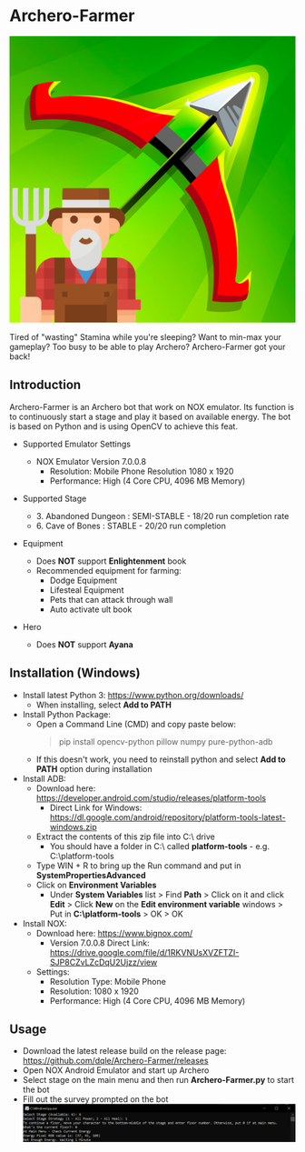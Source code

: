 # Archero-Farmer

![Archero Farmer Icon](https://github.com/dqle/Archero-Farmer/blob/master/repo_images/archero-farmer.png)

Tired of "wasting" Stamina while you're sleeping? Want to min-max your gameplay? Too busy to be able to play Archero? Archero-Farmer got your back!

## Introduction
Archero-Farmer is an Archero bot that work on NOX emulator. Its function is to continuously start a stage and play it based on available energy. The bot is based on Python and is using OpenCV to achieve this feat.

- Supported Emulator Settings
    - NOX Emulator Version 7.0.0.8 
        - Resolution: Mobile Phone Resolution 1080 x 1920
        - Performance: High (4 Core CPU, 4096 MB Memory)
  
- Supported Stage
    - 3\. Abandoned Dungeon : SEMI-STABLE - 18/20 run completion rate
    - 6\. Cave of Bones : STABLE - 20/20 run completion
  
- Equipment
    - Does **NOT** support **Enlightenment** book
    - Recommended equipment for farming:
        - Dodge Equipment
        - Lifesteal Equipment
        - Pets that can attack through wall
        - Auto activate ult book
    
- Hero
    - Does **NOT** support **Ayana**

## Installation (Windows)

- Install latest Python 3: https://www.python.org/downloads/
    - When installing, select **Add to PATH**
- Install Python Package:
    - Open a Command Line (CMD) and copy paste below:
      > pip install opencv-python pillow numpy pure-python-adb
    - If this doesn't work, you need to reinstall python and select **Add to PATH** option during installation
- Install ADB:
    - Download here: https://developer.android.com/studio/releases/platform-tools
        - Direct Link for Windows:  https://dl.google.com/android/repository/platform-tools-latest-windows.zip
    - Extract the contents of this zip file into C:\ drive
        - You should have a folder in C:\ called **platform-tools** - e.g. C:\platform-tools
    - Type WIN + R to bring up the Run command and put in **SystemPropertiesAdvanced**
    - Click on **Environment Variables**
        - Under **System Variables** list > Find **Path** > Click on it and click **Edit** > Click **New** on the **Edit environment variable** windows > Put in **C:\platform-tools** > OK > OK
- Install NOX:
    - Download here: https://www.bignox.com/
        - Version 7.0.0.8 Direct Link: https://drive.google.com/file/d/1RKVNUsXVZFTZI-SJP8CZvLZcDqU2Ujzz/view
    - Settings:
        - Resolution Type: Mobile Phone 
        - Resolution: 1080 x 1920
        - Performance: High (4 Core CPU, 4096 MB Memory)

## Usage

- Download the latest release build on the release page: https://github.com/dqle/Archero-Farmer/releases
- Open NOX Android Emulator and start up Archero
- Select stage on the main menu and then run **Archero-Farmer.py** to start the bot
- Fill out the survey prompted on the bot
![Survey](https://github.com/dqle/Archero-Farmer/blob/master/repo_images/program-output-1.PNG)
